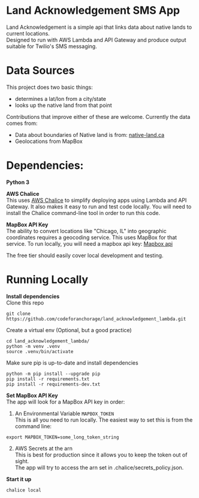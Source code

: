 # Land Acknowledgement SMS App
Land Acknowledgement is a simple api that links data about native lands to current locations.  
Designed to run with AWS Lambda and API Gateway and produce output suitable for Twilio's SMS messaging.

# Data Sources
This project does two basic things:  
- determines a lat/lon from a city/state
- looks up the native land from that point

Contributions that improve either of these are welcome. Currently the data comes from:

- Data about boundaries of Native land is from: [native-land.ca](https://native-land.ca)   
- Geolocations from MapBox

# Dependencies:
**Python 3**  

**AWS Chalice**  
This uses [AWS Chalice](https://aws.github.io/chalice/) to simplify deploying apps using Lambda and API Gateway. It also makes it easy to run and test code locally. You will need to install the Chalice command-line tool in order to run this code. 

**MapBox API Key**  
The ability to convert locations like "Chicago, IL" into geographic coordinates requires a geocoding service. This uses MapBox for that service. To run locally, you will need a mapbox api key:
[Mapbox api](https://www.mapbox.com/pricing/#search)

The free tier should easily cover local development and testing.

# Running Locally

**Install dependencies**  
Clone this repo  
```
git clone https://github.com/codeforanchorage/land_acknowledgement_lambda.git
```

Create a virtual env (Optional, but a good practice)  
```
cd land_acknowledgement_lambda/
python -m venv .venv  
source .venv/bin/activate
```

Make sure pip is up-to-date and install dependencies  
```
python -m pip install --upgrade pip
pip install -r requirements.txt
pip install -r requirements-dev.txt
```

**Set MapBox API Key**  
The app will look for a MapBox API key in order:
1. An Environmental Variable `MAPBOX_TOKEN`  
This is all you need to run locally. The easiest way to set this is from the command line:  
```
export MAPBOX_TOKEN=some_long_token_string
```
2. AWS Secrets at the arn  
This is best for production since it allows you to keep the token out of sight.  
The app will try to access the arn set in .chalice/secrets_policy.json. 

**Start it up**
```
chalice local
```